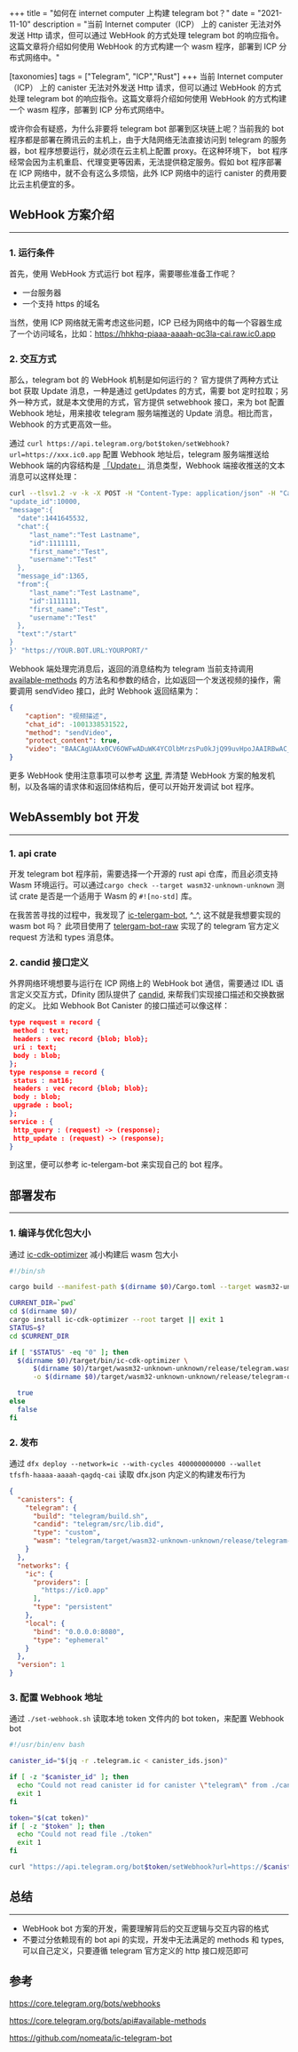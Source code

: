 +++
title = "如何在 internet computer 上构建 telegram bot？"
date = "2021-11-10"
description = "当前 Internet computer（ICP） 上的 canister 无法对外发送 Http 请求，但可以通过 WebHook 的方式处理 telegram bot 的响应指令。这篇文章将介绍如何使用 WebHook 的方式构建一个 wasm 程序，部署到 ICP 分布式网络中。"

[taxonomies]
tags = ["Telegram", "ICP","Rust"]
+++
当前 Internet computer（ICP） 上的 canister 无法对外发送 Http 请求，但可以通过 WebHook 的方式处理 telegram bot 的响应指令。这篇文章将介绍如何使用 WebHook 的方式构建一个 wasm 程序，部署到 ICP 分布式网络中。

或许你会有疑惑，为什么非要将 telegram bot 部署到区块链上呢？当前我的 bot 程序都是部署在腾讯云的主机上，由于大陆网络无法直接访问到 telegram 的服务器，bot 程序想要运行，就必须在云主机上配置 proxy。在这种环境下， bot 程序经常会因为主机重启、代理变更等因素，无法提供稳定服务。假如 bot 程序部署在 ICP 网络中，就不会有这么多烦恼，此外 ICP 网络中的运行 canister 的费用要比云主机便宜的多。

## WebHook 方案介绍
----
### 1. 运行条件
首先，使用 WebHook 方式运行 bot 程序，需要哪些准备工作呢？
- 一台服务器
- 一个支持 https 的域名

当然，使用 ICP 网络就无需考虑这些问题，ICP 已经为网络中的每一个容器生成了一个访问域名，比如：https://hhkhq-piaaa-aaaah-qc3la-cai.raw.ic0.app

### 2. 交互方式
那么，telegram bot 的 WebHook 机制是如何运行的？
官方提供了两种方式让 bot 获取 Update 消息，一种是通过 getUpdates 的方式，需要 bot 定时拉取；另外一种方式，就是本文使用的方式，官方提供 setwebhook 接口，来为 bot 配置 Webhook 地址，用来接收 telegram 服务端推送的 Update 消息。相比而言，Webhook 的方式更高效一些。

通过  `curl https://api.telegram.org/bot$token/setWebhook?url=https://xxx.ic0.app` 配置 Webhook 地址后，telegram 服务端推送给 Webhook 端的内容结构是 [「Update」](https://core.telegram.org/bots/api#update) 消息类型，Webhook 端接收推送的文本消息可以这样处理：
```bash
curl --tlsv1.2 -v -k -X POST -H "Content-Type: application/json" -H "Cache-Control: no-cache"  -d '{
"update_id":10000,
"message":{
  "date":1441645532,
  "chat":{
     "last_name":"Test Lastname",
     "id":1111111,
     "first_name":"Test",
     "username":"Test"
  },
  "message_id":1365,
  "from":{
     "last_name":"Test Lastname",
     "id":1111111,
     "first_name":"Test",
     "username":"Test"
  },
  "text":"/start"
}
}' "https://YOUR.BOT.URL:YOURPORT/"

```
Webhook 端处理完消息后，返回的消息结构为 telegram 当前支持调用 [available-methods](https://core.telegram.org/bots/api#available-methods) 的方法名和参数的结合，比如返回一个发送视频的操作，需要调用 sendVideo 接口，此时 Webhook 返回结果为：
```json
{
    "caption": "视频描述",
    "chat_id": -1001338531522,
    "method": "sendVideo",
    "protect_content": true,
    "video": "BAACAgUAAx0CV6OWFwADuWK4YCOlbMrzsPu0kJjQ99uvHpoJAAIRBwAC_S5QVQh4rspUlxxxxx"
}
```

更多 WebHook 使用注意事项可以参考 [这里](https://core.telegram.org/bots/webhooks), 弄清楚 WebHook 方案的触发机制，以及各端的请求体和返回体结构后，便可以开始开发调试 bot 程序。

## WebAssembly bot 开发
----
### 1. api crate
开发 telegram bot 程序前，需要选择一个开源的 rust api 仓库，而且必须支持 Wasm 环境运行。可以通过`cargo check --target wasm32-unknown-unknown` 测试 crate 是否是一个适用于 Wasm 的 `#![no-std]`
 库。 
 
 在我苦苦寻找的过程中，我发现了 [ic-telergam-bot](https://github.com/nomeata/ic-telegram-bot), ^_^, 这不就是我想要实现的 wasm bot 吗？ 此项目使用了 [telergam-bot-raw](https://docs.rs/telegram-bot-raw/latest/telegram_bot_raw/) 实现了的 telegram 官方定义 request 方法和 types 消息体。

 ### 2. candid 接口定义
 外界网络环境想要与运行在 ICP 网络上的 WebHook bot 通信，需要通过 IDL 语言定义交互方式，Dfinity 团队提供了 [candid](https://github.com/dfinity/candid), 来帮我们实现接口描述和交换数据的定义。
 比如 Webhook Bot Canister 的接口描述可以像这样：
 ```json
 type request = record {
  method : text;
  headers : vec record {blob; blob};
  uri : text;
  body : blob;
};
type response = record {
  status : nat16;
  headers : vec record {blob; blob};
  body : blob;
  upgrade : bool;
};
service : {
  http_query : (request) -> (response);
  http_update : (request) -> (response);
}
 ```
到这里，便可以参考 ic-telergam-bot 来实现自己的 bot 程序。
 
## 部署发布
---- 
### 1. 编译与优化包大小
通过 [ic-cdk-optimizer](https://docs.rs/crate/ic-cdk-optimizer/latest/source/) 减小构建后 wasm 包大小
```bash
#!/bin/sh

cargo build --manifest-path $(dirname $0)/Cargo.toml --target wasm32-unknown-unknown --release || exit 1

CURRENT_DIR=`pwd`
cd $(dirname $0)/
cargo install ic-cdk-optimizer --root target || exit 1
STATUS=$?
cd $CURRENT_DIR

if [ "$STATUS" -eq "0" ]; then
  $(dirname $0)/target/bin/ic-cdk-optimizer \
      $(dirname $0)/target/wasm32-unknown-unknown/release/telegram.wasm \
      -o $(dirname $0)/target/wasm32-unknown-unknown/release/telegram-opt.wasm

  true
else
  false
fi
```
### 2. 发布

通过 `dfx deploy --network=ic --with-cycles 400000000000 --wallet tfsfh-haaaa-aaaah-qagdq-cai` 读取 dfx.json 内定义的构建发布行为

```json
{
  "canisters": {
    "telegram": {
      "build": "telegram/build.sh",
      "candid": "telegram/src/lib.did",
      "type": "custom",
      "wasm": "telegram/target/wasm32-unknown-unknown/release/telegram-opt.wasm"
    }
  },
  "networks": {
    "ic": {
      "providers": [
        "https://ic0.app"
      ],
      "type": "persistent"
    },
    "local": {
      "bind": "0.0.0.0:8080",
      "type": "ephemeral"
    }
  },
  "version": 1
}
```
### 3. 配置 Webhook 地址

通过 `./set-webhook.sh` 读取本地 token 文件内的 bot token，来配置 Webhook bot

```bash
#!/usr/bin/env bash

canister_id="$(jq -r .telegram.ic < canister_ids.json)"

if [ -z "$canister_id" ]; then
  echo "Could not read canister id for canister \"telegram\" from ./canister_ids"
  exit 1
fi

token="$(cat token)"
if [ -z "$token" ]; then
  echo "Could not read file ./token"
  exit 1
fi

curl "https://api.telegram.org/bot$token/setWebhook?url=https://$canister_id.raw.ic0.app/webhook/$token"
```
## 总结
----
- WebHook bot 方案的开发，需要理解背后的交互逻辑与交互内容的格式
- 不要过分依赖现有的 bot api 的实现，开发中无法满足的 methods 和 types, 可以自己定义，只要遵循 telegram 官方定义的 http 接口规范即可

## 参考
https://core.telegram.org/bots/webhooks

https://core.telegram.org/bots/api#available-methods

https://github.com/nomeata/ic-telegram-bot